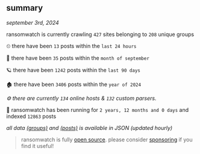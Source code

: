 
## summary
_september 3rd, 2024_

ransomwatch is currently crawling `427` sites belonging to `208` unique groups

⏲ there have been `13` posts within the `last 24 hours`

🦈 there have been `35` posts within the `month of september`

🪐 there have been `1242` posts within the `last 90 days`

🏚 there have been `3406` posts within the `year of 2024`

_⚙️ there are currently `134` online hosts & `132` custom parsers._

🦕 ransomwatch has been running for `2 years, 12 months and 0 days` and indexed `12863` posts

_all data  [(groups)](http://ransomwhat.telemetry.ltd/groups) and [(posts)](http://ransomwhat.telemetry.ltd/posts) is available in JSON (updated hourly)_

> ransomwatch is fully [open source](https://github.com/joshhighet/ransomwatch#ransomwatch--). please consider [sponsoring](https://github.com/sponsors/joshhighet) if you find it useful!
